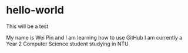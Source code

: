 # hello-world
This will be a test

My name is Wei Pin and I am learning how to use GitHub
I am currently a Year 2 Computer Science student studying in NTU
